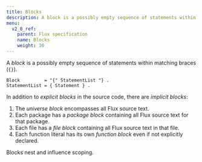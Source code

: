 ```yaml
---
title: Blocks
description: A block is a possibly empty sequence of statements within matching braces ({}).
menu:
  v2_0_ref:
    parent: Flux specification
    name: Blocks
    weight: 30
---
```


A _block_ is a possibly empty sequence of statements within matching braces (`{}`).

```
Block         = "{" StatementList "} .
StatementList = { Statement } .
```

In addition to _explicit blocks_ in the source code, there are _implicit blocks_:

1. The _universe block_ encompasses all Flux source text.
2. Each package has a _package block_ containing all Flux source text for that package.
3. Each file has a _file block_ containing all Flux source text in that file.
4. Each function literal has its own _function block_ even if not explicitly declared.

Blocks nest and influence scoping.
